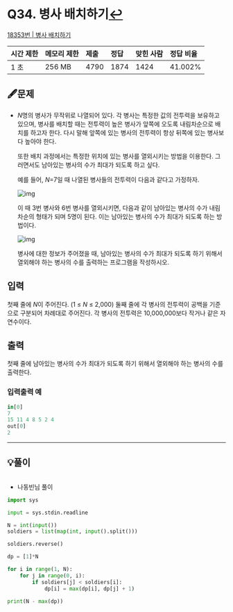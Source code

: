 # Q34. 병사 배치하기[↩](../this_is_codingtest)

[18353번 | 병사 배치하기](https://www.acmicpc.net/problem/18353)

| 시간 제한 | 메모리 제한 | 제출 | 정답 | 맞힌 사람 | 정답 비율 |
| :-------- | :---------- | :--- | :--- | :-------- | :-------- |
| 1 초      | 256 MB      | 4790 | 1874 | 1424      | 41.002%   |

## 🖋️문제

- *N*명의 병사가 무작위로 나열되어 있다. 각 병사는 특정한 값의 전투력을 보유하고 있으며, 병사를 배치할 때는 전투력이 높은 병사가 앞쪽에 오도록 내림차순으로 배치를 하고자 한다. 다시 말해 앞쪽에 있는 병사의 전투력이 항상 뒤쪽에 있는 병사보다 높아야 한다.

  또한 배치 과정에서는 특정한 위치에 있는 병사를 열외시키는 방법을 이용한다. 그러면서도 남아있는 병사의 수가 최대가 되도록 하고 싶다.

  예를 들어, *N*=7일 때 나열된 병사들의 전투력이 다음과 같다고 가정하자.

  ![img](https://upload.acmicpc.net/d8a7b6e4-7524-42b0-841b-419dc0386ba4/-/preview/)

  이 때 3번 병사와 6번 병사를 열외시키면, 다음과 같이 남아있는 병사의 수가 내림차순의 형태가 되며 5명이 된다. 이는 남아있는 병사의 수가 최대가 되도록 하는 방법이다.

  ![img](https://upload.acmicpc.net/675a238f-f754-458f-92a6-c98c2d801d1a/-/preview/)

  병사에 대한 정보가 주어졌을 때, 남아있는 병사의 수가 최대가 되도록 하기 위해서 열외해야 하는 병사의 수를 출력하는 프로그램을 작성하시오.

## 입력

첫째 줄에 *N*이 주어진다. (1 ≤ *N* ≤ 2,000) 둘째 줄에 각 병사의 전투력이 공백을 기준으로 구분되어 차례대로 주어진다. 각 병사의 전투력은 10,000,000보다 작거나 같은 자연수이다.

## 출력

첫째 줄에 남아있는 병사의 수가 최대가 되도록 하기 위해서 열외해야 하는 병사의 수를 출력한다.

### 입력출력 예

```python
in[0]
7
15 11 4 8 5 2 4
out[0]
2
```

---

## 💡풀이

```python

```

* 나동빈님 풀이

```python
import sys

input = sys.stdin.readline

N = int(input())
soldiers = list(map(int, input().split()))

soldiers.reverse()

dp = [1]*N

for i in range(1, N):
    for j in range(0, i):
        if soldiers[j] < soldiers[i]:
            dp[i] = max(dp[i], dp[j] + 1)

print(N - max(dp))

```